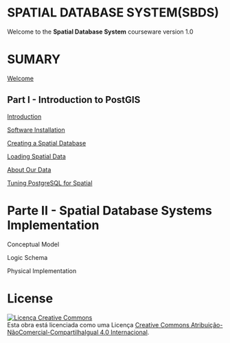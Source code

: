 # SPATIAL DATABASE SYSTEM(SBDS)


Welcome to the **Spatial Database System** courseware version 1.0 

# SUMARY

[Welcome](https://github.com/deamorim2/sdbs/blob/master/welcome.rst)

## Part I - Introduction to PostGIS

[Introduction](https://github.com/deamorim2/sdbs/blob/master/introduction.rst)

[Software Installation](https://github.com/deamorim2/sdbs/blob/master/installation.rst)

[Creating a Spatial Database](https://github.com/deamorim2/sdbs/blob/master/creating_db.rst)

[Loading Spatial Data](https://github.com/deamorim2/sdbs/blob/master/loading_data.rst)

[About Our Data](https://github.com/deamorim2/sdbs/blob/master/about_data.rst)

[Tuning PostgreSQL for Spatial](https://github.com/deamorim2/sdbs/blob/master/tuning.rst)

# Parte II - Spatial Database Systems Implementation

Conceptual Model

Logic Schema

Physical Implementation

# License
<a rel="license" href="http://creativecommons.org/licenses/by-nc-sa/4.0/"><img alt="Licença Creative Commons" style="border-width:0" src="https://i.creativecommons.org/l/by-nc-sa/4.0/88x31.png" /></a><br />Esta obra está licenciada como uma Licença <a rel="license" href="http://creativecommons.org/licenses/by-nc-sa/4.0/">Creative Commons Atribuição-NãoComercial-CompartilhaIgual 4.0 Internacional</a>.
